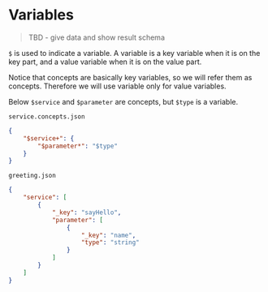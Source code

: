 # Variables

> TBD - give data and show result schema

`$` is used to indicate a variable. A variable is a key variable when it is
on the key part, and a value variable when it is on the value part.

Notice that concepts are basically key variables, so we will refer them as
concepts. Therefore we will use variable only for value variables.

Below `$service` and `$parameter` are concepts, but `$type` is a variable.

`service.concepts.json`

```json
{
    "$service+": {
        "$parameter*": "$type"
    }
}
```

`greeting.json`

```json
{
    "service": [
        {
            "_key": "sayHello",
            "parameter": [
                {
                    "_key": "name",
                    "type": "string"
                }
            ]
        }
    ]
}
```
